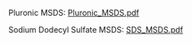 Pluronic MSDS:
[Pluronic_MSDS.pdf](https://github.com/L3onERas/Material-Information-and-MSDSs/files/9829924/Pluronic_MSDS.pdf)

Sodium Dodecyl Sulfate MSDS:
[SDS_MSDS.pdf](https://github.com/L3onERas/Material-Information-and-MSDSs/files/9829926/SDS_MSDS.pdf)
